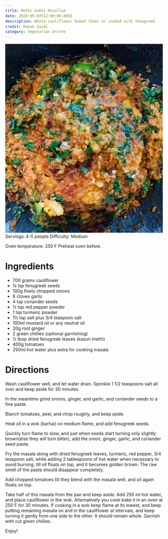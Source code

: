 ```yaml
---
title: Methi Gobhi Musallum
date: 2020-09-03T12:00:00.000Z
description: Whole cauliflower baked (dum) or cooked with fenugreek
credit: Rabab Zaidi
category: Vegetarian Entrée
---
```

![gobhi-musallam](gobhi-musallam.jpeg)
Servings: 4-5 people
Difficulty: Medium

Oven temperature: 250 F
Preheat oven before.

# Ingredients

* 700 grams cauliflower 
* ⅛ tsp fenugreek seeds
* 100g finely chopped onions
* 6 cloves garlic
* 4 tsp coriander seeds
* ½ tsp red pepper powder
* 1 tsp turmeric powder
* 1½ tsp salt plus 3/4 teaspoon salt 
* 100ml mustard oil or any neutral oil
* 20g root ginger
* 2 green chillies (optional garnishing)
* ½ tbsp dried fenugreek leaves (kasuri methi)
* 400g tomatoes 
* 250ml hot water plus extra for cooking masala

# Directions

Wash cauliflower well, and let water drain. Sprinkle 1 1/2 teaspoons salt all over and keep  aside for 30 minutes. 

In the meantime grind onions, ginger, and garlic, and coriander seeds to a fine paste. 

Blanch tomatoes, peel, and chop roughly, and keep aside.  

Heat oil in a wok (karhai) on medium flame, and add fenugreek seeds. 

Quickly turn flame to slow, and just when seeds start turning only slightly brown(else they will turn bitter), add the onion, ginger, garlic, and coriander seed paste. 

Fry the masala along with dried fenugreek leaves, turmeric, red pepper, 3/4 teaspoon salt, while adding 2 tablespoons of hot water when necessary to avoid burning, till oil floats on top, and it becomes golden brown. The raw smell of the paste should disappear completely. 

Add chopped tomatoes till they blend with the masala well, and oil again floats on top.

Take half of this masala from the pan and keep aside. Add 250 ml hot water, and place cauliflower in the wok. Alternatively you cook bake it in an oven at 250 F for 30 minutes. If cooking in a wok keep flame at its lowest, and keep putting remaining masala on and in the cauliflower at intervals, and keep turning it gently from one side to the other. It should remain whole. Garnish with cut green chillies. 

Enjoy!
